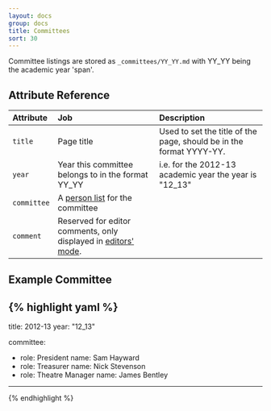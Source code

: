 ```yaml
---
layout: docs
group: docs
title: Committees
sort: 30
---
```


Committee listings are stored as `_committees/YY_YY.md` with YY_YY being the academic year 'span'.

## <i class="fa fa-tags"></i> Attribute Reference

| Attribute | Job | Description |
|:-|:-|:-|
| `title` | Page title | Used to set the title of the page, should be in the format YYYY-YY. |
| `year` | Year this committee belongs to in the format YY_YY | i.e. for the 2012-13 academic year the year is "12_13" |
| `committee` | A [person list](/docs/person_list) for the committee |  |
| `comment` | Reserved for editor comments, only displayed in [editors' mode](/docs/#super-secret-editors-mode). |


## <i class="octicon octicon-code"></i> Example Committee

{% highlight yaml %}
---
title: 2012-13
year: "12_13"

committee:
  - role: President
    name: Sam Hayward
  - role: Treasurer
    name: Nick Stevenson
  - role: Theatre Manager
    name: James Bentley

---
{% endhighlight %}
